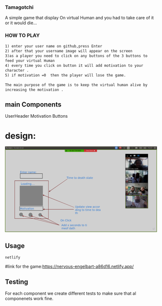 ### Tamagotchi

A simple game that display  On  virtual Human and you had to take care of it or it would die...

### HOW TO PLAY
```
1) enter your user name on github,press Enter
2) after that your username image will appear on the screen
3)as a player you need to click on any buttons of the 3 buttons to feed your virtual Human
4) every time you click on button it will add motivation to your character .
5) if motivation =0  then the player will lose the game.

The main purpose of the game is to keep the virtual human alive by increasing the motivation .
```

## main Components


UserHeader
Motivation
Buttons

# design:
![](https://github.com/WebAhead5/Tamagotchi/blob/faridsBranch/Design/design.png)






## Usage

```React
netlify

```
 #link for the game:https://nervous-engelbart-a86d16.netlify.app/ 
## Testing
For each component we create different tests to make sure that al componenets work fine.
